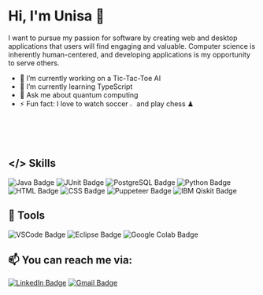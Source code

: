 # Hi, I'm Unisa :wave:
<p>I want to pursue my passion for software by creating web and desktop applications that users will find engaging and valuable. Computer science is inherently human-centered, and developing applications is my opportunity to serve others.</p>

<!--
**ubangura/ubangura** is a ✨ _special_ ✨ repository because its `README.md` (this file) appears on your GitHub profile. -->

- 🔭 I’m currently working on a Tic-Tac-Toe AI
- 🌱 I’m currently learning TypeScript
- 💬 Ask me about quantum computing
- ⚡ Fun fact: I love to watch soccer <img src="https://img.icons8.com/?size=512&id=21736&format=png"  width="2%" height="2%" alt="Manchester United"> and play chess ♟

## </> Skills
![Java Badge](https://img.shields.io/badge/Code-Java-informational?style=for-the-badge&logo=&logoColor=&color=2bbc8a)
![JUnit Badge](https://img.shields.io/badge/Testing-JUnit-informational?style=for-the-badge&logo=junit5&logoColor=25A162&color=2bbc8a)
![PostgreSQL Badge](https://img.shields.io/badge/Code-PostgreSQL-informational?style=for-the-badge&logo=postgresql&logoColor=ADD8E6&color=2bbc8a)
![Python Badge](https://img.shields.io/badge/Code-Python-informational?style=for-the-badge&logo=python&logoColor=yellow&color=2bbc8a)
![HTML Badge](https://img.shields.io/badge/Code-HTML-informational?style=for-the-badge&logo=html5&logoColor=E34F26&color=2bbc8a)
![CSS Badge](https://img.shields.io/badge/Code-CSS-informational?style=for-the-badge&logo=css3&logoColor=1572B6&color=2bbc8a)
![Puppeteer Badge](https://img.shields.io/badge/Library-Puppeteer-informational?style=for-the-badge&logo=puppeteer&logoColor=40B5A4&color=2bbc8a)
![IBM Qiskit Badge](https://img.shields.io/badge/Framework-Qiskit-informational?style=for-the-badge&logo=qiskit&logoColor=6929C4&color=2bbc8a)

## 🔧 Tools
![VSCode Badge](https://img.shields.io/badge/Editor-VSCode-informational?style=for-the-badge&logo=visualstudiocode&logoColor=007ACC&color=2bbc8a)
![Eclipse Badge](https://img.shields.io/badge/Editor-Eclipse-informational?style=for-the-badge&logo=eclipseide&logoColor=2C2255&color=2bbc8a)
![Google Colab Badge](https://img.shields.io/badge/Editor-Google_Colab-informational?style=for-the-badge&logo=googlecolab&logoColor=F9AB00&color=2bbc8a)
<!-- Contact -->

## :mailbox: You can reach me via:

[![LinkedIn Badge](https://img.shields.io/badge/ubangura-informational?style=for-the-badge&logo=linkedin&logoColor=0A66C2&color=white)](https://www.linkedin.com/in/ubangura/)
[![Gmail Badge](https://img.shields.io/badge/ubangura92-informational?style=for-the-badge&logo=gmail&logoColor=EA4335&color=white)](mailto:ubangura92@gmail.com)
